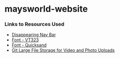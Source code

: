 # maysworld-website

### Links to Resources Used
* [Disappearing Nav Bar](https://codepen.io/davidcochran/pen/Dihnl)
* [Font - VT323](https://fonts.google.com/specimen/VT323?preview.text_type=custom&sidebar.open=true&preview.text=share+your+answer&selection.family=VT323#standard-styles)
* [Font - Quicksand](https://fonts.google.com/specimen/VT323?preview.text_type=custom&sidebar.open=true&preview.text=share+your+answer&selection.family=VT323)
* [Git Large File Storage for Video and Photo Uploads](https://git-lfs.github.com/)



